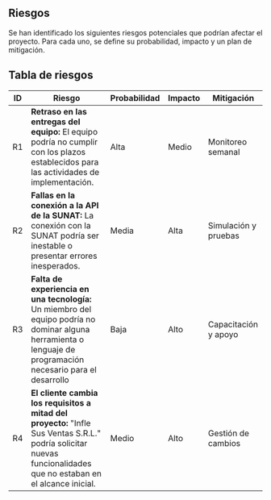 ## Riesgos
Se han identificado los siguientes riesgos potenciales que podrían afectar el proyecto. Para cada uno, se define su probabilidad, impacto y un plan de mitigación.
## Tabla de riesgos
| ID | Riesgo | Probabilidad | Impacto | Mitigación |
|----|--------|--------------|---------|------------|
| R1 | **Retraso en las entregas del equipo:** El equipo podría no cumplir con los plazos establecidos para las actividades de implementación. | Alta | Medio | Monitoreo semanal |
| R2 | **Fallas en la conexión a la API de la SUNAT:** La conexión con la SUNAT podría ser inestable o presentar errores inesperados. | Media | Alta | Simulación y pruebas |
| R3 | **Falta de experiencia en una tecnología:** Un miembro del equipo podría no dominar alguna herramienta o lenguaje de programación necesario para el desarrollo | Baja | Alto | Capacitación y apoyo |
| R4 | **El cliente cambia los requisitos a mitad del proyecto:** "Infle Sus Ventas S.R.L." podría solicitar nuevas funcionalidades que no estaban en el alcance inicial.| Medio | Alto | Gestión de cambios |
